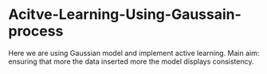# Acitve-Learning-Using-Gaussain-process
Here we are using Gaussian model and implement active learning. Main aim: ensuring that more the data inserted more the model displays consistency.
